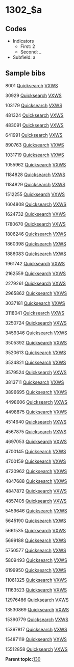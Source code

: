 # 1302\_$a

## Codes

-   Indicators
    -   First: 2
    -   Second: \_
-   Subfield: a

## Sample bibs

8001 [Quicksearch](https://search.library.yale.edu/catalog/8001) [VXWS](http://prodorbis.library.yale.edu:7014/vxws/GetHoldingsService?bibId=8001)

30929 [Quicksearch](https://search.library.yale.edu/catalog/30929) [VXWS](http://prodorbis.library.yale.edu:7014/vxws/GetHoldingsService?bibId=30929)

103179 [Quicksearch](https://search.library.yale.edu/catalog/103179) [VXWS](http://prodorbis.library.yale.edu:7014/vxws/GetHoldingsService?bibId=103179)

481324 [Quicksearch](https://search.library.yale.edu/catalog/481324) [VXWS](http://prodorbis.library.yale.edu:7014/vxws/GetHoldingsService?bibId=481324)

483091 [Quicksearch](https://search.library.yale.edu/catalog/483091) [VXWS](http://prodorbis.library.yale.edu:7014/vxws/GetHoldingsService?bibId=483091)

641991 [Quicksearch](https://search.library.yale.edu/catalog/641991) [VXWS](http://prodorbis.library.yale.edu:7014/vxws/GetHoldingsService?bibId=641991)

890763 [Quicksearch](https://search.library.yale.edu/catalog/890763) [VXWS](http://prodorbis.library.yale.edu:7014/vxws/GetHoldingsService?bibId=890763)

1031719 [Quicksearch](https://search.library.yale.edu/catalog/1031719) [VXWS](http://prodorbis.library.yale.edu:7014/vxws/GetHoldingsService?bibId=1031719)

1055962 [Quicksearch](https://search.library.yale.edu/catalog/1055962) [VXWS](http://prodorbis.library.yale.edu:7014/vxws/GetHoldingsService?bibId=1055962)

1184828 [Quicksearch](https://search.library.yale.edu/catalog/1184828) [VXWS](http://prodorbis.library.yale.edu:7014/vxws/GetHoldingsService?bibId=1184828)

1184829 [Quicksearch](https://search.library.yale.edu/catalog/1184829) [VXWS](http://prodorbis.library.yale.edu:7014/vxws/GetHoldingsService?bibId=1184829)

1512255 [Quicksearch](https://search.library.yale.edu/catalog/1512255) [VXWS](http://prodorbis.library.yale.edu:7014/vxws/GetHoldingsService?bibId=1512255)

1604808 [Quicksearch](https://search.library.yale.edu/catalog/1604808) [VXWS](http://prodorbis.library.yale.edu:7014/vxws/GetHoldingsService?bibId=1604808)

1624732 [Quicksearch](https://search.library.yale.edu/catalog/1624732) [VXWS](http://prodorbis.library.yale.edu:7014/vxws/GetHoldingsService?bibId=1624732)

1780670 [Quicksearch](https://search.library.yale.edu/catalog/1780670) [VXWS](http://prodorbis.library.yale.edu:7014/vxws/GetHoldingsService?bibId=1780670)

1806246 [Quicksearch](https://search.library.yale.edu/catalog/1806246) [VXWS](http://prodorbis.library.yale.edu:7014/vxws/GetHoldingsService?bibId=1806246)

1860398 [Quicksearch](https://search.library.yale.edu/catalog/1860398) [VXWS](http://prodorbis.library.yale.edu:7014/vxws/GetHoldingsService?bibId=1860398)

1886083 [Quicksearch](https://search.library.yale.edu/catalog/1886083) [VXWS](http://prodorbis.library.yale.edu:7014/vxws/GetHoldingsService?bibId=1886083)

1961742 [Quicksearch](https://search.library.yale.edu/catalog/1961742) [VXWS](http://prodorbis.library.yale.edu:7014/vxws/GetHoldingsService?bibId=1961742)

2162559 [Quicksearch](https://search.library.yale.edu/catalog/2162559) [VXWS](http://prodorbis.library.yale.edu:7014/vxws/GetHoldingsService?bibId=2162559)

2279261 [Quicksearch](https://search.library.yale.edu/catalog/2279261) [VXWS](http://prodorbis.library.yale.edu:7014/vxws/GetHoldingsService?bibId=2279261)

2965862 [Quicksearch](https://search.library.yale.edu/catalog/2965862) [VXWS](http://prodorbis.library.yale.edu:7014/vxws/GetHoldingsService?bibId=2965862)

3037181 [Quicksearch](https://search.library.yale.edu/catalog/3037181) [VXWS](http://prodorbis.library.yale.edu:7014/vxws/GetHoldingsService?bibId=3037181)

3118041 [Quicksearch](https://search.library.yale.edu/catalog/3118041) [VXWS](http://prodorbis.library.yale.edu:7014/vxws/GetHoldingsService?bibId=3118041)

3250724 [Quicksearch](https://search.library.yale.edu/catalog/3250724) [VXWS](http://prodorbis.library.yale.edu:7014/vxws/GetHoldingsService?bibId=3250724)

3459346 [Quicksearch](https://search.library.yale.edu/catalog/3459346) [VXWS](http://prodorbis.library.yale.edu:7014/vxws/GetHoldingsService?bibId=3459346)

3505392 [Quicksearch](https://search.library.yale.edu/catalog/3505392) [VXWS](http://prodorbis.library.yale.edu:7014/vxws/GetHoldingsService?bibId=3505392)

3520613 [Quicksearch](https://search.library.yale.edu/catalog/3520613) [VXWS](http://prodorbis.library.yale.edu:7014/vxws/GetHoldingsService?bibId=3520613)

3524821 [Quicksearch](https://search.library.yale.edu/catalog/3524821) [VXWS](http://prodorbis.library.yale.edu:7014/vxws/GetHoldingsService?bibId=3524821)

3579524 [Quicksearch](https://search.library.yale.edu/catalog/3579524) [VXWS](http://prodorbis.library.yale.edu:7014/vxws/GetHoldingsService?bibId=3579524)

3813711 [Quicksearch](https://search.library.yale.edu/catalog/3813711) [VXWS](http://prodorbis.library.yale.edu:7014/vxws/GetHoldingsService?bibId=3813711)

3896695 [Quicksearch](https://search.library.yale.edu/catalog/3896695) [VXWS](http://prodorbis.library.yale.edu:7014/vxws/GetHoldingsService?bibId=3896695)

4498606 [Quicksearch](https://search.library.yale.edu/catalog/4498606) [VXWS](http://prodorbis.library.yale.edu:7014/vxws/GetHoldingsService?bibId=4498606)

4498875 [Quicksearch](https://search.library.yale.edu/catalog/4498875) [VXWS](http://prodorbis.library.yale.edu:7014/vxws/GetHoldingsService?bibId=4498875)

4514640 [Quicksearch](https://search.library.yale.edu/catalog/4514640) [VXWS](http://prodorbis.library.yale.edu:7014/vxws/GetHoldingsService?bibId=4514640)

4567875 [Quicksearch](https://search.library.yale.edu/catalog/4567875) [VXWS](http://prodorbis.library.yale.edu:7014/vxws/GetHoldingsService?bibId=4567875)

4697053 [Quicksearch](https://search.library.yale.edu/catalog/4697053) [VXWS](http://prodorbis.library.yale.edu:7014/vxws/GetHoldingsService?bibId=4697053)

4700145 [Quicksearch](https://search.library.yale.edu/catalog/4700145) [VXWS](http://prodorbis.library.yale.edu:7014/vxws/GetHoldingsService?bibId=4700145)

4700159 [Quicksearch](https://search.library.yale.edu/catalog/4700159) [VXWS](http://prodorbis.library.yale.edu:7014/vxws/GetHoldingsService?bibId=4700159)

4720962 [Quicksearch](https://search.library.yale.edu/catalog/4720962) [VXWS](http://prodorbis.library.yale.edu:7014/vxws/GetHoldingsService?bibId=4720962)

4847688 [Quicksearch](https://search.library.yale.edu/catalog/4847688) [VXWS](http://prodorbis.library.yale.edu:7014/vxws/GetHoldingsService?bibId=4847688)

4847872 [Quicksearch](https://search.library.yale.edu/catalog/4847872) [VXWS](http://prodorbis.library.yale.edu:7014/vxws/GetHoldingsService?bibId=4847872)

4857405 [Quicksearch](https://search.library.yale.edu/catalog/4857405) [VXWS](http://prodorbis.library.yale.edu:7014/vxws/GetHoldingsService?bibId=4857405)

5459646 [Quicksearch](https://search.library.yale.edu/catalog/5459646) [VXWS](http://prodorbis.library.yale.edu:7014/vxws/GetHoldingsService?bibId=5459646)

5645190 [Quicksearch](https://search.library.yale.edu/catalog/5645190) [VXWS](http://prodorbis.library.yale.edu:7014/vxws/GetHoldingsService?bibId=5645190)

5661535 [Quicksearch](https://search.library.yale.edu/catalog/5661535) [VXWS](http://prodorbis.library.yale.edu:7014/vxws/GetHoldingsService?bibId=5661535)

5699188 [Quicksearch](https://search.library.yale.edu/catalog/5699188) [VXWS](http://prodorbis.library.yale.edu:7014/vxws/GetHoldingsService?bibId=5699188)

5750577 [Quicksearch](https://search.library.yale.edu/catalog/5750577) [VXWS](http://prodorbis.library.yale.edu:7014/vxws/GetHoldingsService?bibId=5750577)

5809493 [Quicksearch](https://search.library.yale.edu/catalog/5809493) [VXWS](http://prodorbis.library.yale.edu:7014/vxws/GetHoldingsService?bibId=5809493)

6199950 [Quicksearch](https://search.library.yale.edu/catalog/6199950) [VXWS](http://prodorbis.library.yale.edu:7014/vxws/GetHoldingsService?bibId=6199950)

11061325 [Quicksearch](https://search.library.yale.edu/catalog/11061325) [VXWS](http://prodorbis.library.yale.edu:7014/vxws/GetHoldingsService?bibId=11061325)

11163523 [Quicksearch](https://search.library.yale.edu/catalog/11163523) [VXWS](http://prodorbis.library.yale.edu:7014/vxws/GetHoldingsService?bibId=11163523)

12976486 [Quicksearch](https://search.library.yale.edu/catalog/12976486) [VXWS](http://prodorbis.library.yale.edu:7014/vxws/GetHoldingsService?bibId=12976486)

13530869 [Quicksearch](https://search.library.yale.edu/catalog/13530869) [VXWS](http://prodorbis.library.yale.edu:7014/vxws/GetHoldingsService?bibId=13530869)

15390779 [Quicksearch](https://search.library.yale.edu/catalog/15390779) [VXWS](http://prodorbis.library.yale.edu:7014/vxws/GetHoldingsService?bibId=15390779)

15397817 [Quicksearch](https://search.library.yale.edu/catalog/15397817) [VXWS](http://prodorbis.library.yale.edu:7014/vxws/GetHoldingsService?bibId=15397817)

15487119 [Quicksearch](https://search.library.yale.edu/catalog/15487119) [VXWS](http://prodorbis.library.yale.edu:7014/vxws/GetHoldingsService?bibId=15487119)

15512858 [Quicksearch](https://search.library.yale.edu/catalog/15512858) [VXWS](http://prodorbis.library.yale.edu:7014/vxws/GetHoldingsService?bibId=15512858)

**Parent topic:**[130](../../tags/130/130.md)

